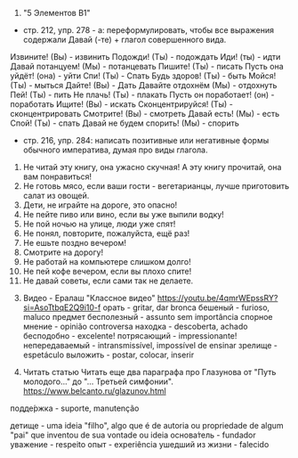 1) "5 Элементов B1"

- стр. 212, упр. 278 - a: переформулировать, чтобы все выражения содержали Давай (-те) + глагол совершенного вида. 

Извините! (Вы) - извинить
Подожди! (Ты) - подождать
Иди! (ты) - идти
Давай потанцуем! (Мы) - потанцевать
Пишите! (Ты) - писать
Пусть она уйдёт! (она) - уйти
Спи! (Ты) - Спать
Будь здоров! (Ты) - быть
Мойся! (Ты) - мыться
Дайте! (Вы) - Дать
Давайте отдохнём (Мы) - отдохнуть
Пей! (Ты) - пить
Не плачь! (Ты) - плакать
Пусть он поработает! (он) - поработать
Ищите! (Вы) - искать
Сконцентрируйся! (Ты) - сконцентрировать
Смотрите! (Вы) - смотреть
Давай есть! (Мы) - есть
Спой! (Ты) - спать
Давай не будем спорить! (Мы) - спорить

- стр. 216, упр. 284: написать позитивные или негативные формы обычного императива, думая про виды глагола.   
1. Не читай эту книгу, она ужасно скучная! А эту книгу прочитай, она вам понравиться!
2. Не готовь мясо, если ваши гости - вегетарианцы, лучше приготовить салат из овощей.
3. Дети, не играйте на дороге, это опасно!
4. Не пейте пиво или вино, если вы уже выпили водку!
5. Не пой ночью на улице, люди уже спят!
6. Не понял, повторите, пожалуйста, ещё раз!
7. Не ешьте поздно вечером!
8. Смотрите на дорогу!
9. Не работай на компьютере слишком долго!
10. Не пей кофе вечером, если вы плохо спите!
11. Не давай советы, если сами так не делаете.

3) Видео - Ералаш
"Классное видео"
https://youtu.be/4qmrWEpssRY?si=AsoTtbqE2Q9i10-f
орать - gritar, dar bronca
бешеный - furioso, maluco
предмет бесполезный - assunto sem importância
спорное мнение - opinião controversa
находка - descoberta, achado
бесподобно - excelente!
потрясающий - impressionante!
непередаваемый - intransmissível, impossível de ensinar 
зрелище - espetáculo
выложить - postar, colocar, inserir

4) Читать статью
Читать еще два параграфа про Глазунова от "Путь молодого..." до "... Третьей симфонии".
https://www.belcanto.ru/glazunov.html

подде́ржка - suporte, manutenção

детище - uma ideia "filho", algo que é de autoria ou propriedade de algum "pai" que inventou de sua vontade ou ideia
основа́тель - fundador
уважение - respeito
опыт - experiência
ушедший из жизни - falecido
